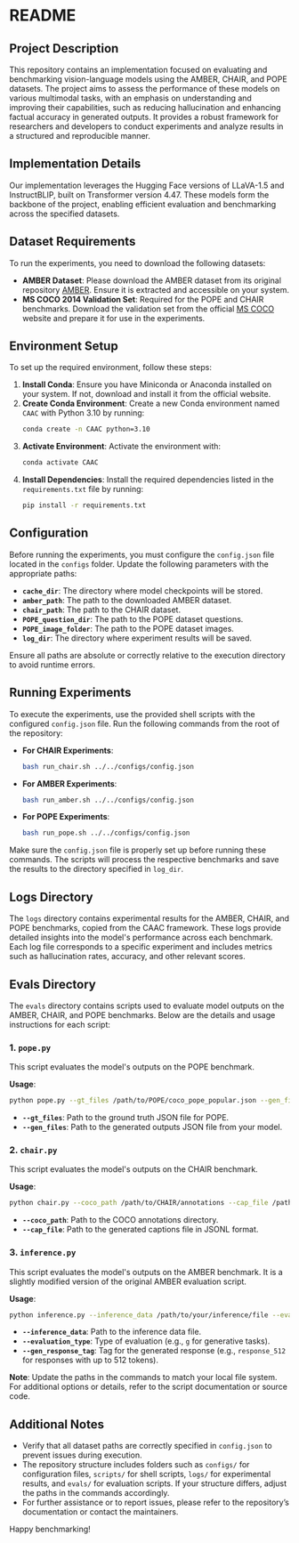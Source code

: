 # README

## Project Description
This repository contains an implementation focused on evaluating and benchmarking vision-language models using the AMBER, CHAIR, and POPE datasets. The project aims to assess the performance of these models on various multimodal tasks, with an emphasis on understanding and improving their capabilities, such as reducing hallucination and enhancing factual accuracy in generated outputs. It provides a robust framework for researchers and developers to conduct experiments and analyze results in a structured and reproducible manner.

## Implementation Details
Our implementation leverages the Hugging Face versions of LLaVA-1.5 and InstructBLIP, built on Transformer version 4.47. These models form the backbone of the project, enabling efficient evaluation and benchmarking across the specified datasets.

## Dataset Requirements
To run the experiments, you need to download the following datasets:

- **AMBER Dataset**: Please download the AMBER dataset from its original repository [AMBER](https://github.com/junyangwang0410/AMBER). Ensure it is extracted and accessible on your system.
- **MS COCO 2014 Validation Set**: Required for the POPE and CHAIR benchmarks. Download the validation set from the official [MS COCO](https://cocodataset.org/#home) website and prepare it for use in the experiments.

## Environment Setup
To set up the required environment, follow these steps:

1. **Install Conda**: Ensure you have Miniconda or Anaconda installed on your system. If not, download and install it from the official website.
2. **Create Conda Environment**: Create a new Conda environment named `CAAC` with Python 3.10 by running:
   ```bash
   conda create -n CAAC python=3.10
   ```
3. **Activate Environment**: Activate the environment with:
   ```bash
   conda activate CAAC
   ```
4. **Install Dependencies**: Install the required dependencies listed in the `requirements.txt` file by running:
   ```bash
   pip install -r requirements.txt
   ```

## Configuration
Before running the experiments, you must configure the `config.json` file located in the `configs` folder. Update the following parameters with the appropriate paths:

- **`cache_dir`**: The directory where model checkpoints will be stored.
- **`amber_path`**: The path to the downloaded AMBER dataset.
- **`chair_path`**: The path to the CHAIR dataset.
- **`POPE_question_dir`**: The path to the POPE dataset questions.
- **`POPE_image_folder`**: The path to the POPE dataset images.
- **`log_dir`**: The directory where experiment results will be saved.

Ensure all paths are absolute or correctly relative to the execution directory to avoid runtime errors.

## Running Experiments
To execute the experiments, use the provided shell scripts with the configured `config.json` file. Run the following commands from the root of the repository:

- **For CHAIR Experiments**:
  ```bash
  bash run_chair.sh ../../configs/config.json
  ```
- **For AMBER Experiments**:
  ```bash
  bash run_amber.sh ../../configs/config.json
  ```
- **For POPE Experiments**:
  ```bash
  bash run_pope.sh ../../configs/config.json
  ```

Make sure the `config.json` file is properly set up before running these commands. The scripts will process the respective benchmarks and save the results to the directory specified in `log_dir`.

## Logs Directory
The `logs` directory contains experimental results for the AMBER, CHAIR, and POPE benchmarks, copied from the CAAC framework. These logs provide detailed insights into the model's performance across each benchmark. Each log file corresponds to a specific experiment and includes metrics such as hallucination rates, accuracy, and other relevant scores.

## Evals Directory
The `evals` directory contains scripts used to evaluate model outputs on the AMBER, CHAIR, and POPE benchmarks. Below are the details and usage instructions for each script:

### 1. `pope.py`
This script evaluates the model's outputs on the POPE benchmark.

**Usage**:
```bash
python pope.py --gt_files /path/to/POPE/coco_pope_popular.json --gen_files /path/to/POPE_output_file.json
```
- **`--gt_files`**: Path to the ground truth JSON file for POPE.
- **`--gen_files`**: Path to the generated outputs JSON file from your model.

### 2. `chair.py`
This script evaluates the model's outputs on the CHAIR benchmark.

**Usage**:
```bash
python chair.py --coco_path /path/to/CHAIR/annotations --cap_file /path/to/CHAIR_output_file.jsonl
```
- **`--coco_path`**: Path to the COCO annotations directory.
- **`--cap_file`**: Path to the generated captions file in JSONL format.

### 3. `inference.py`
This script evaluates the model's outputs on the AMBER benchmark. It is a slightly modified version of the original AMBER evaluation script.

**Usage**:
```bash
python inference.py --inference_data /path/to/your/inference/file --evaluation_type g --gen_response_tag response_512
```
- **`--inference_data`**: Path to the inference data file.
- **`--evaluation_type`**: Type of evaluation (e.g., `g` for generative tasks).
- **`--gen_response_tag`**: Tag for the generated response (e.g., `response_512` for responses with up to 512 tokens).

**Note**: Update the paths in the commands to match your local file system. For additional options or details, refer to the script documentation or source code.

## Additional Notes
- Verify that all dataset paths are correctly specified in `config.json` to prevent issues during execution.
- The repository structure includes folders such as `configs/` for configuration files,󠁧 `scripts/` for shell scripts, `logs/` for experimental results, and `evals/` for evaluation scripts. If your structure differs, adjust the paths in the commands accordingly.
- For further assistance or to report issues, please refer to the repository’s documentation or contact the maintainers.

Happy benchmarking!